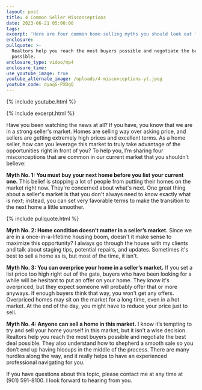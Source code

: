 ```yaml
---
layout: post
title: 4 Common Seller Misconceptions
date: 2023-06-21 05:00:00
tags:
excerpt: 'Here are four common home-selling myths you should look out for. '
enclosure:
pullquote: >-
  Realtors help you reach the most buyers possible and negotiate the best deal
  possible.
enclosure_type: video/mp4
enclosure_time:
use_youtube_image: true
youtube_alternate_image: /uploads/4-misconceptions-yt.jpeg
youtube_code: dyaqG-PXDgQ
---
```

{% include youtube.html %}

{% include excerpt.html %}

Have you been watching the news at all? If you have, you know that we are in a strong seller's market. Homes are selling way over asking price, and sellers are getting extremely high prices and excellent terms. As a home seller, how can you leverage this market to truly take advantage of the opportunities right in front of you? To help you, I’m sharing four misconceptions that are common in our current market that you shouldn’t believe:

**Myth No. 1: You must buy your next home before you list your current one.** This belief is stopping a lot of people from putting their homes on the market right now. They're concerned about what's next. One great thing about a seller's market is that you don't always need to know exactly what is next; instead, you can set very favorable terms to make the transition to the next home a little smoother.

{% include pullquote.html %}

**Myth No. 2: Home condition doesn’t matter in a seller’s market.** Since we are in a once-in-a-lifetime housing boom, doesn't it make sense to maximize this opportunity? I always go through the house with my clients and talk about staging tips, potential repairs, and updates. Sometimes it's best to sell a home as is, but most of the time, it isn't.&nbsp;

**Myth No. 3: You can overprice your home in a seller’s market.** If you set a list price too high right out of the gate, buyers who have been looking for a while will be hesitant to put an offer on your home. They know it's overpriced, but they expect someone will probably offer that or more anyways. If enough buyers think that way, you won't get any offers. Overpriced homes may sit on the market for a long time, even in a hot market. At the end of the day, you might have to reduce your price just to sell.&nbsp;

**Myth No. 4: Anyone can sell a home in this market.** I know it’s tempting to try and sell your home yourself in this market, but it isn’t a wise decision. Realtors help you reach the most buyers possible and negotiate the best deal possible. They also understand how to shepherd a smooth sale so you don’t end up having hiccups in the middle of the process. There are many hurdles along the way, and it really helps to have an experienced professional navigating for you.

If you have questions about this topic, please contact me at any time at (901) 591-8100. I look forward to hearing from you.